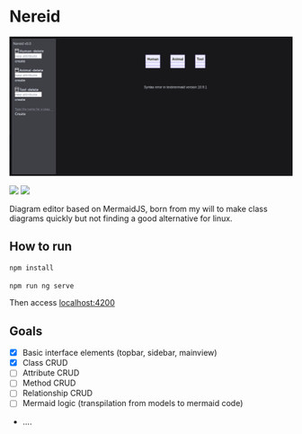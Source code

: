 # Nereid

![alt text](image.png)

![](https://img.shields.io/badge/Angular-DD0031?style=for-the-badge&logo=angular&logoColor=white) ![](https://img.shields.io/badge/Tailwind_CSS-38B2AC?style=for-the-badge&logo=tailwind-css&logoColor=white)

Diagram editor based on MermaidJS, born from my will to make class diagrams quickly but not finding a good alternative for linux.

## How to run

    npm install

    npm run ng serve

Then access [localhost:4200](localhost:4200)

## Goals

- [X] Basic interface elements (topbar, sidebar, mainview)
- [X] Class CRUD
- [ ] Attribute CRUD
- [ ] Method CRUD
- [ ] Relationship CRUD
- [ ] Mermaid logic (transpilation from models to mermaid code)
- ....